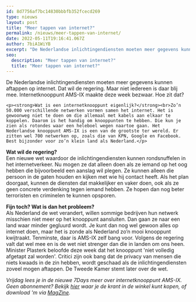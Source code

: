 ```yaml
---
id: 8d7756af7bc14830bbbfb352fcecd269
type: nieuws
layout: post
title: "Meer tappen van internet?"
permalink: /nieuws/meer-tappen-van-internet/
date: 2022-05-11T19:16:41.067Z
author: 7biA1WiYB
excerpt: "De Nederlandse inlichtingendiensten moeten meer gegevens kunnen aftappen op internet. Dat wil de regering. Maar niet iedereen is daar blij mee. Internetknooppunt AMS-IX maakte deze week bezwaar. Hoe zit dat?  "
seo:
  description: "Meer tappen van internet?"
  title: "Meer tappen van internet?"
---
```

De Nederlandse inlichtingendiensten moeten meer gegevens kunnen aftappen op internet. Dat wil de regering. Maar niet iedereen is daar blij mee. Internetknooppunt AMS-IX maakte deze week bezwaar. Hoe zit dat?  

    <p><strong>Wat is een internetknooppunt eigenlijk?</strong><br>Zo’n 50.000 verschillende netwerken vormen samen het internet. Het is gewoonweg niet te doen om die allemaal met kabels aan elkaar te koppelen. Daarom is het handig om knooppunten te hebben. Die kun je zien als rotondes waar een heleboel wegen naartoe gaan. Het Nederlandse knooppunt AMS-IX is een van de grootste ter wereld. Er zitten wel 700 netwerken op, zoals die van KPN, Google en Facebook. Best bijzonder voor zo’n klein land als Nederland.</p>


<p><strong>Wat wil de regering?</strong><br>Een nieuwe wet waardoor de inlichtingendiensten kunnen rondsnuffelen in het internetverkeer. Nu mogen ze dat alleen doen als ze iemand op het oog hebben die bijvoorbeeld een aanslag wil plegen. Ze kunnen alleen die persoon in de gaten houden en kijken met wie hij contact heeft. Als het plan doorgaat, kunnen de diensten dat makkelijker en vaker doen, ook als ze geen concrete verdenking tegen iemand hebben. Ze hopen dan nog beter terroristen en criminelen te kunnen opsporen.</p>
<p><strong>Fijn toch? Wat is dan het probleem?</strong><br>Als Nederland de wet verandert, willen sommige bedrijven hun netwerk misschien niet meer op het knooppunt aansluiten. Dan gaan ze naar een land waar minder gegluurd wordt. Je kunt dan nog wel gewoon alles op internet doen, maar het is zonde als Nederland zo’n mooi knooppunt kwijtraakt. Tenminste, daar is AMS-IX zelf bang voor. Volgens de regering valt dat wel mee en is de wet niet strenger dan die in landen om ons heen. Minister Plasterk beloofde deze week dat het knooppunt 'niet volledig afgetapt zal worden'. Critici zijn ook bang dat de privacy van mensen die niets kwaads in de zin hebben, wordt geschaad als de inlichtingendiensten zoveel mogen aftappen. De Tweede Kamer stemt later over de wet.</p>
<p><em>Vrijdag lees je in de nieuwe 7Days meer over internetknooppunt AMS-IX. Geen abonnement? Bekijk <a href="http://admin.sevendays.nl/verkoop">hier</a> waar je de krant in de winkel kunt kopen, of download 'm via <a href="http://www.magzine.nu/">MagZine</a>.</em></p>  
